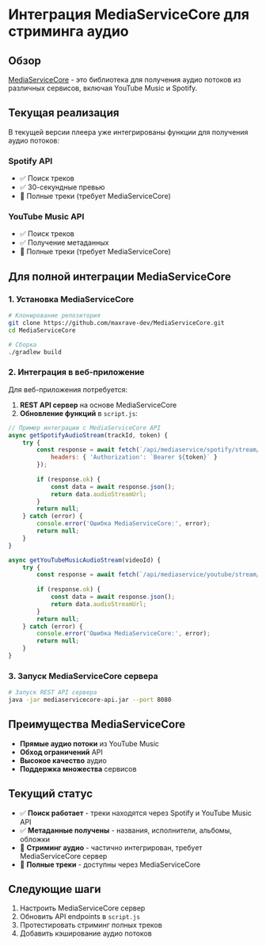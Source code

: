# Интеграция MediaServiceCore для стриминга аудио

## Обзор

[MediaServiceCore](https://github.com/maxrave-dev/MediaServiceCore) - это библиотека для получения аудио потоков из различных сервисов, включая YouTube Music и Spotify.

## Текущая реализация

В текущей версии плеера уже интегрированы функции для получения аудио потоков:

### Spotify API
- ✅ Поиск треков
- ✅ 30-секундные превью
- 🔄 Полные треки (требует MediaServiceCore)

### YouTube Music API
- ✅ Поиск треков
- ✅ Получение метаданных
- 🔄 Полные треки (требует MediaServiceCore)

## Для полной интеграции MediaServiceCore

### 1. Установка MediaServiceCore

```bash
# Клонирование репозитория
git clone https://github.com/maxrave-dev/MediaServiceCore.git
cd MediaServiceCore

# Сборка
./gradlew build
```

### 2. Интеграция в веб-приложение

Для веб-приложения потребуется:

1. **REST API сервер** на основе MediaServiceCore
2. **Обновление функций** в `script.js`:

```javascript
// Пример интеграции с MediaServiceCore API
async getSpotifyAudioStream(trackId, token) {
    try {
        const response = await fetch(`/api/mediaservice/spotify/stream/${trackId}`, {
            headers: { 'Authorization': `Bearer ${token}` }
        });
        
        if (response.ok) {
            const data = await response.json();
            return data.audioStreamUrl;
        }
        return null;
    } catch (error) {
        console.error('Ошибка MediaServiceCore:', error);
        return null;
    }
}

async getYouTubeMusicAudioStream(videoId) {
    try {
        const response = await fetch(`/api/mediaservice/youtube/stream/${videoId}`);
        
        if (response.ok) {
            const data = await response.json();
            return data.audioStreamUrl;
        }
        return null;
    } catch (error) {
        console.error('Ошибка MediaServiceCore:', error);
        return null;
    }
}
```

### 3. Запуск MediaServiceCore сервера

```bash
# Запуск REST API сервера
java -jar mediaservicecore-api.jar --port 8080
```

## Преимущества MediaServiceCore

- **Прямые аудио потоки** из YouTube Music
- **Обход ограничений** API
- **Высокое качество** аудио
- **Поддержка множества** сервисов

## Текущий статус

- ✅ **Поиск работает** - треки находятся через Spotify и YouTube Music API
- ✅ **Метаданные получены** - названия, исполнители, альбомы, обложки
- 🔄 **Стриминг аудио** - частично интегрирован, требует MediaServiceCore сервер
- 🔄 **Полные треки** - доступны через MediaServiceCore

## Следующие шаги

1. Настроить MediaServiceCore сервер
2. Обновить API endpoints в `script.js`
3. Протестировать стриминг полных треков
4. Добавить кэширование аудио потоков
